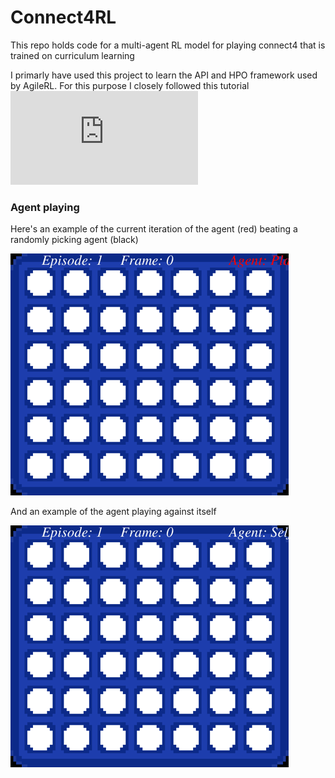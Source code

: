 # Connect4RL

This repo holds code for a multi-agent RL model for playing connect4 that is trained on curriculum learning

I primarly have used this project to learn the API and HPO framework used by AgileRL. For this purpose I closely followed this tutorial ![here](https://docs.agilerl.com/en/latest/tutorials/pettingzoo/dqn.html#what-is-dqn)


### Agent playing

Here's an example of the current iteration of the agent (red) beating a randomly picking agent (black)

![random](/videos/connect_four_random_opp.gif)

And an example of the agent playing against itself

![self](/videos/connect_four_self_opp.gif)



